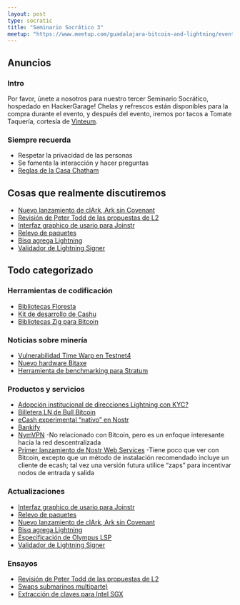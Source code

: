 ```yaml
---
layout: post
type: socratic
title: "Seminario Socrático 3"
meetup: "https://www.meetup.com/guadalajara-bitcoin-and-lightning/events/303239154"
---
```


## Anuncios
### Intro
Por favor, únete a nosotros para nuestro tercer Seminario Socrático, hospedado en HackerGarage! Chelas y refrescos están disponibles para la compra durante el evento, y después del evento, iremos por tacos a Tomate Taquería, cortesía de [Vinteum](https://vinteum.org/).

### Siempre recuerda
- Respetar la privacidad de las personas
- Se fomenta la interacción y hacer preguntas
- [Reglas de la Casa Chatham](https://www.chathamhouse.org/about-us/chatham-house-rule)


## Cosas que realmente discutiremos

- [Nuevo lanzamiento de clArk, Ark sin Covenant](https://arkdev.info/blog/ark-release-v0.2/)
- [Revisión de Peter Todd de las propuestas de L2](https://www.nobsbitcoin.com/soft-fork-covenant-dependent-layer-2-review-report/)
- [Interfaz graphico de usario para Joinstr](https://x.com/1440000bytes/status/1831008743183553011)
- [Relevo de paquetes](https://x.com/glozow/status/1829100551067365608)
- [Bisq agrega Lightning](https://www.nobsbitcoin.com/bisq-v2-1-0/)
- [Validador de Lightning Signer](https://www.nobsbitcoin.com/validating-lightning-signer-v0-12/)

## Todo categorizado
### Herramientas de codificación

- [Bibliotecas Floresta](https://medium.com/vinteum-org/floresta-update-simplifying-bitcoin-node-integration-for-wallets-6886ea7c975c)
- [Kit de desarrollo de Cashu](https://github.com/cashubtc/cdk)
- [Bibliotecas Zig para Bitcoin](https://zig-bitcoin.github.io/bitcoin-zig/#bitcoin-zig)

### Noticias sobre minería

- [Vulnerabilidad Time Warp en Testnet4](https://www.nobsbitcoin.com/bitcoin-optech-316/)
- [Nuevo hardware Bitaxe](https://www.fedi.xyz/blog/fedi-launches-world-s-first-community-superapp)
- [Herramienta de benchmarking para Stratum](https://www.nobsbitcoin.com/stratum-benchmarking-tool-v0-1-0-released/)

### Productos y servicios

- [Adopción institucional de direcciones Lightning con KYC?](https://bitcoinmagazine.com/business/lightspark-introduces-instant-bitcoin-lightning-payments-for-u-s-businesses-with-new-feature)
- [Billetera LN de Bull Bitcoin](https://www.nobsbitcoin.com/bull-bitcoin-announces-launch-in-france-mobile-wallet-v0-3-0-released/)
- [eCash experimental “nativo” en Nostr](https://nuts.cash/)
- [Bankify](https://stacker.news/items/647681)
- [NymVPN](https://www.nobsbitcoin.com/nymvpn-available-for-beta-testing/)
    -No relacionado con Bitcoin, pero es un enfoque interesante hacia la red descentralizada
- [Primer lanzamiento de Nostr Web Services](https://github.com/asmogo/nws)
    -Tiene poco que ver con Bitcoin, excepto que un método de instalación recomendado incluye un cliente de ecash; tal vez una versión futura utilice “zaps” para incentivar nodos de entrada y salida

### Actualizaciones

- [Interfaz graphico de usario para Joinstr](https://x.com/1440000bytes/status/1831008743183553011)
- [Relevo de paquetes](https://x.com/glozow/status/1829100551067365608)
- [Nuevo lanzamiento de clArk, Ark sin Covenant](https://arkdev.info/blog/ark-release-v0.2/)
- [Bisq agrega Lightning](https://www.nobsbitcoin.com/bisq-v2-1-0/)
- [Especificación de Olympus LSP](https://www.nobsbitcoin.com/zeus-announces-olympus-integrations-into-lightning-pub-mutiny-wallet/)
- [Validador de Lightning Signer](https://www.nobsbitcoin.com/validating-lightning-signer-v0-12/)

### Ensayos

- [Revisión de Peter Todd de las propuestas de L2](https://www.nobsbitcoin.com/soft-fork-covenant-dependent-layer-2-review-report/)
- [Swaps submarinos multiparte)](https://conduition.io/scriptless/multi-party-submarine-swaps/)
- [Extracción de claves para Intel SGX](https://x.com/markel__/status/1828112469010596347)
